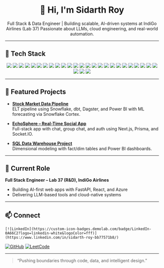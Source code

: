 <div align="center">
  <h1>👋 Hi, I'm Sidarth Roy</h1>
  <p>
    Full Stack & Data Engineer | Building scalable, AI-driven systems at IndiGo Airlines (Lab 37)  
    Passionate about LLMs, cloud engineering, and real-world automation.
  </p>
</div>

---
## 🧰 Tech Stack

<p align="center">
  <img src="https://img.shields.io/badge/Python-black?style=flat&logo=python" />
  <img src="https://img.shields.io/badge/C++-00599C?style=flat&logo=c%2B%2B" />
  <img src="https://img.shields.io/badge/SQL-4479A1?style=flat&logo=postgresql" />
  <img src="https://img.shields.io/badge/JavaScript-F7DF1E?style=flat&logo=javascript" />
  <img src="https://img.shields.io/badge/React-61DAFB?style=flat&logo=react" />
  <img src="https://img.shields.io/badge/Next.js-000000?style=flat&logo=next.js" />
  <img src="https://img.shields.io/badge/Tailwind_CSS-38B2AC?style=flat&logo=tailwind-css" />
  <img src="https://img.shields.io/badge/FastAPI-009688?style=flat&logo=fastapi" />
  <img src="https://img.shields.io/badge/.NET_Core-512BD4?style=flat&logo=dotnet" />
  <img src="https://img.shields.io/badge/Docker-2496ED?style=flat&logo=docker" />
  <img src="https://img.shields.io/badge/Firebase-FFCA28?style=flat&logo=firebase" />
  <img src="https://img.shields.io/badge/Auth.js-000000?style=flat&logo=auth0" />
  <img src="https://img.shields.io/badge/Selenium-43B02A?style=flat&logo=selenium" />
  <img src="https://img.shields.io/badge/BeautifulSoup-FFFFFF?style=flat&logo=python" />
  <img src="https://img.shields.io/badge/PostgreSQL-336791?style=flat&logo=postgresql" />
  <img src="https://img.shields.io/badge/Snowflake-29B5E8?style=flat&logo=snowflake" />
  <img src="https://img.shields.io/badge/Amazon_Redshift-8C4FFF?style=flat&logo=amazon-redshift" />
  <img src="https://img.shields.io/badge/SQL_Server-CC2927?style=flat&logo=microsoft-sql-server" />
  <img src="https://img.shields.io/badge/dbt-FC5424?style=flat&logo=dbt" />
  <img src="https://img.shields.io/badge/Dagster-1C1C1C?style=flat&logo=dagster" />
  <img src="https://img.shields.io/badge/Azure_Data_Factory-0078D4?style=flat&logo=microsoft-azure" />
  <img src="https://img.shields.io/badge/Power_BI-F2C811?style=flat&logo=powerbi" />
  <img src="https://img.shields.io/badge/Tableau-E97627?style=flat&logo=tableau" />
  <img src="https://img.shields.io/badge/Boomi-0090D7?style=flat&logo=boomi" />
  <img src="https://img.shields.io/badge/Azure-0078D4?style=flat&logo=microsoft-azure" />
  <img src="https://img.shields.io/badge/Prisma-2D3748?style=flat&logo=prisma" />
  <img src="https://img.shields.io/badge/Streamlit-FF4B4B?style=flat&logo=streamlit" />
  <img src="https://img.shields.io/badge/AngularJS-E23237?style=flat&logo=angularjs" />
</p>

---

## 🚀 Featured Projects

- **[Stock Market Data Pipeline](https://github.com/Sidarth-Roy/Stock-Market-Data-Pipeline-and-Analytics)**  
  ELT pipeline using Snowflake, dbt, Dagster, and Power BI with ML forecasting via Snowflake Cortex.

- **[EchoSphere – Real-Time Social App](https://github.com/sj9102001/EchoSphere)**  
  Full-stack app with chat, group chat, and auth using Next.js, Prisma, and Socket.IO.

- **[SQL Data Warehouse Project](https://github.com/Sidarth-Roy/SQL-Data-Warehouse-Project)**  
  Dimensional modeling with fact/dim tables and Power BI dashboards.

---

## 💼 Current Role

**Full Stack Engineer – Lab 37 (R&D), IndiGo Airlines**  
- Building AI-first web apps with FastAPI, React, and Azure  
- Delivering LLM-based tools and cloud-native systems

---

## 📫 Connect

	[![LinkedIn](https://custom-icon-badges.demolab.com/badge/LinkedIn-0A66C2?logo=linkedin-white&logoColor=fff)](https://www.linkedin.com/in/sidarth-roy-bb77571b8/)
[![GitHub](https://img.shields.io/badge/GitHub-000?style=flat&logo=github)](https://github.com/Sidarth-Roy)
[![LeetCode](https://img.shields.io/badge/LeetCode-orange?style=flat&logo=leetcode)](https://leetcode.com/Sidarth-Roy/)

---

> “Pushing boundaries through code, data, and intelligent design.”
